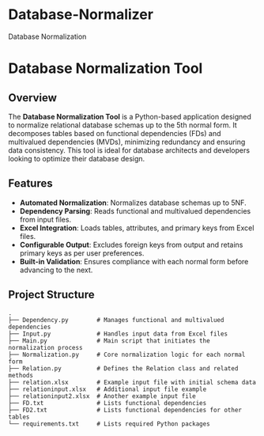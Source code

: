 # Database-Normalizer
Database Normalization

# Database Normalization Tool

## Overview

The **Database Normalization Tool** is a Python-based application designed to normalize relational database schemas up to the 5th normal form. It decomposes tables based on functional dependencies (FDs) and multivalued dependencies (MVDs), minimizing redundancy and ensuring data consistency. This tool is ideal for database architects and developers looking to optimize their database design.

## Features

- **Automated Normalization**: Normalizes database schemas up to 5NF.
- **Dependency Parsing**: Reads functional and multivalued dependencies from input files.
- **Excel Integration**: Loads tables, attributes, and primary keys from Excel files.
- **Configurable Output**: Excludes foreign keys from output and retains primary keys as per user preferences.
- **Built-in Validation**: Ensures compliance with each normal form before advancing to the next.

## Project Structure

```plaintext
.
├── Dependency.py        # Manages functional and multivalued dependencies
├── Input.py             # Handles input data from Excel files
├── Main.py              # Main script that initiates the normalization process
├── Normalization.py     # Core normalization logic for each normal form
├── Relation.py          # Defines the Relation class and related methods
├── relation.xlsx        # Example input file with initial schema data
├── relationinput.xlsx   # Additional input file example
├── relationinput2.xlsx  # Another example input file
├── FD.txt               # Lists functional dependencies
├── FD2.txt              # Lists functional dependencies for other tables
└── requirements.txt     # Lists required Python packages

